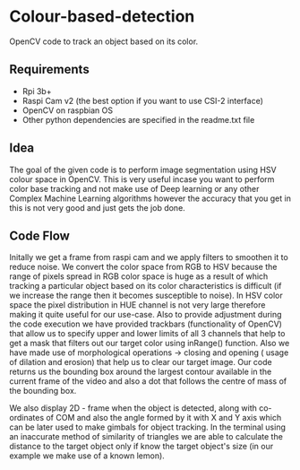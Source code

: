 # Colour-based-detection
OpenCV code to track an object based on its color.
## Requirements
- Rpi 3b+
- Raspi Cam v2 (the best option if you want to use CSI-2 interface)
- OpenCV on raspbian OS
- Other python dependencies are specified in the readme.txt file
## Idea
The goal of the given code is to perform image segmentation using HSV colour space in OpenCV. This is very useful incase you
want to perform color base tracking and not make use of Deep learning or any other Complex Machine Learning algorithms however 
the accuracy that you get in this is not very good and just gets the job done. 
## Code Flow
Initally we get a frame from raspi cam and we apply filters to smoothen it to reduce noise. We convert the color space from
RGB to HSV because the range of pixels spread in RGB color space is huge as a result of which tracking a particular object
based on its color characteristics is difficult (if we increase the range then it becomes susceptible to noise). In HSV color space the pixel 
distribution in HUE channel is not very large therefore making it quite useful for our use-case. Also to provide adjustment during the code
execution we have provided trackbars (functionality of OpenCV) that allow us to specify upper and lower limits of all 3 channels 
that help to get a mask that filters out our target color using inRange() function. Also we have made use of morphological operations ->
closing and opening ( usage of dilation and erosion) that help us to clear our target image. Our code returns us the bounding box
around the largest contour available in the current frame of the video and also a dot that follows the centre of mass of the bounding
box. 

We also display 2D - frame when the object is detected, along with co-ordinates of COM and also the angle formed by 
it with X and Y axis which can be later used to make gimbals for object tracking. In the terminal using an inaccurate method
of similarity of triangles we are able to calculate the distance to the target object only if know the target object's size (in 
our example we make use of a known lemon).
